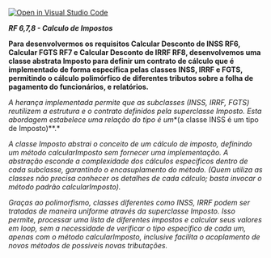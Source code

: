 [![Open in Visual Studio Code](https://classroom.github.com/assets/open-in-vscode-2e0aaae1b6195c2367325f4f02e2d04e9abb55f0b24a779b69b11b9e10269abc.svg)](https://classroom.github.com/online_ide?assignment_repo_id=20461449&assignment_repo_type=AssignmentRepo)


***RF 6,7,8 - Calculo de Impostos***

**Para desenvolvermos os requisitos Calcular Desconto de INSS RF6,  Calcular FGTS RF7 e Calcular Desconto de IRRF RF8, desenvolvemos uma classe abstrata Imposto para definir um contrato de cálculo que é implementado de forma específica pelas classes INSS, IRRF e FGTS, permitindo o cálculo polimórfico de diferentes tributos sobre a folha de pagamento do funcionários, e relatórios.**

*A herança implementada permite que as subclasses (INSS, IRRF, FGTS) reutilizem a estrutura e o contrato definidos pela superclasse Imposto. Esta abordagem estabelece uma relação do tipo é um**(a classe INSS é um tipo de Imposto)**.*

*A classe Imposto abstrai o conceito de um cálculo de imposto, definindo um método calcularImposto sem fornecer uma implementação. A abstração esconde a complexidade dos cálculos específicos dentro de cada subclasse, garantindo o encasuplamento do método. (Quem utiliza as classes não precisa conhecer os detalhes de cada cálculo; basta invocar o método padrão calcularImposto).* 

*Graças ao polimorfismo, classes diferentes como INSS, IRRF podem ser tratadas de maneira uniforme através da superclasse Imposto. Isso permite, processar uma lista de diferentes impostos e calcular seus valores em loop, sem a necessidade de verificar o tipo específico de cada um, apenas com o método calcularImposto, inclusive facilita o acoplamento de novos métodos de possiveis novas tributações.*
